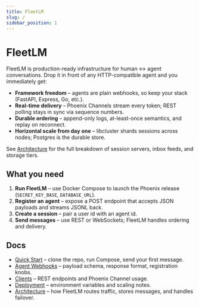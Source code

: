 ```yaml
---
title: FleetLM
slug: /
sidebar_position: 1
---
```


# FleetLM

FleetLM is production-ready infrastructure for human ↔ agent conversations. Drop it in front of any HTTP-compatible agent and you immediately get:

- **Framework freedom** – agents are plain webhooks, so keep your stack (FastAPI, Express, Go, etc.).
- **Real-time delivery** – Phoenix Channels stream every token; REST polling stays in sync via sequence numbers.
- **Durable ordering** – append-only logs, at-least-once semantics, and replay on reconnect.
- **Horizontal scale from day one** – libcluster shards sessions across nodes; Postgres is the durable store.

See [Architecture](./architecture.md) for the full breakdown of session servers, inbox feeds, and storage tiers.

## What you need

1. **Run FleetLM** – use Docker Compose to launch the Phoenix release (`SECRET_KEY_BASE`, `DATABASE_URL`).
2. **Register an agent** – expose a POST endpoint that accepts JSON payloads and streams JSONL back.
3. **Create a session** – pair a user id with an agent id.
4. **Send messages** – use REST or WebSockets; FleetLM handles ordering and delivery.

## Docs

- [Quick Start](./quickstart.md) – clone the repo, run Compose, send your first message.
- [Agent Webhooks](./agents.md) – payload schema, response format, registration knobs.
- [Clients](./client.md) – REST endpoints and Phoenix Channel usage.
- [Deployment](./deployment.md) – environment variables and scaling notes.
- [Architecture](./architecture.md) – how FleetLM routes traffic, stores messages, and handles failover.